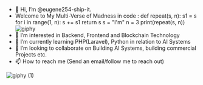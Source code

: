 - 👋 Hi, I’m @eugene254-ship-it. 
- Welcome to My Multi-Verse of Madness in code :
def repeat(s, n): s1 = s for i in range(1, n): s += s1 return s
s = "I'm"
n = 3
print(repeat(s, n))
  ![giphy](https://user-images.githubusercontent.com/72182017/174579206-3741b946-86e4-4c99-afac-1d43a0fbb280.gif)           
- 👀 I’m interested in Backend, Frontend and Blockchain Technology
- 🌱 I’m currently learning PHP(Laravel), Python in relation to AI Systems
- 💞️ I’m looking to collaborate on Building AI Systems, building commercial Projects etc.
- 📫 How to reach me (Send an email/follow me to reach out)
<!---
eugene254-ship-it/eugene254-ship-it is a ✨ special ✨ repository because its `README.md` (this file) appears on your GitHub profile.
You can click the Preview link to take a look at your changes.
--->
![giphy (1)](https://user-images.githubusercontent.com/72182017/174579880-5834c10f-2f6b-4ee2-a8e4-4d7db2de3882.gif)
